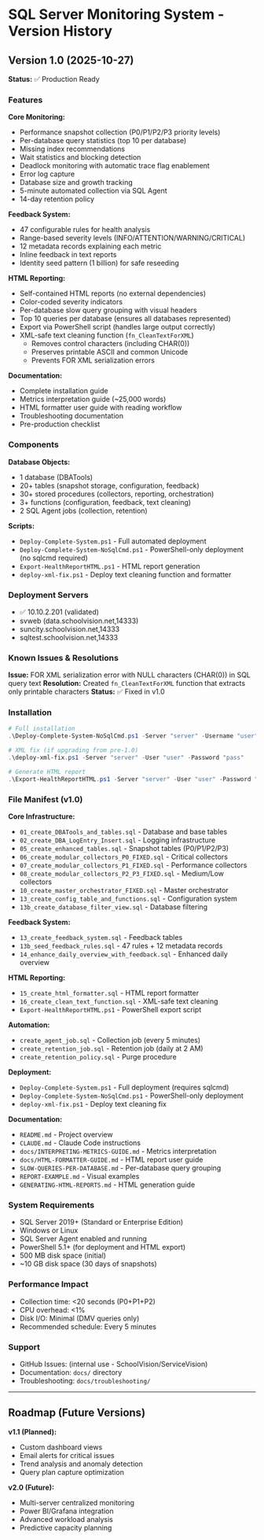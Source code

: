 # SQL Server Monitoring System - Version History

## Version 1.0 (2025-10-27)

**Status:** ✅ Production Ready

### Features

**Core Monitoring:**
- Performance snapshot collection (P0/P1/P2/P3 priority levels)
- Per-database query statistics (top 10 per database)
- Missing index recommendations
- Wait statistics and blocking detection
- Deadlock monitoring with automatic trace flag enablement
- Error log capture
- Database size and growth tracking
- 5-minute automated collection via SQL Agent
- 14-day retention policy

**Feedback System:**
- 47 configurable rules for health analysis
- Range-based severity levels (INFO/ATTENTION/WARNING/CRITICAL)
- 12 metadata records explaining each metric
- Inline feedback in text reports
- Identity seed pattern (1 billion) for safe reseeding

**HTML Reporting:**
- Self-contained HTML reports (no external dependencies)
- Color-coded severity indicators
- Per-database slow query grouping with visual headers
- Top 10 queries per database (ensures all databases represented)
- Export via PowerShell script (handles large output correctly)
- XML-safe text cleaning function (`fn_CleanTextForXML`)
  - Removes control characters (including CHAR(0))
  - Preserves printable ASCII and common Unicode
  - Prevents FOR XML serialization errors

**Documentation:**
- Complete installation guide
- Metrics interpretation guide (~25,000 words)
- HTML formatter user guide with reading workflow
- Troubleshooting documentation
- Pre-production checklist

### Components

**Database Objects:**
- 1 database (DBATools)
- 20+ tables (snapshot storage, configuration, feedback)
- 30+ stored procedures (collectors, reporting, orchestration)
- 3+ functions (configuration, feedback, text cleaning)
- 2 SQL Agent jobs (collection, retention)

**Scripts:**
- `Deploy-Complete-System.ps1` - Full automated deployment
- `Deploy-Complete-System-NoSqlCmd.ps1` - PowerShell-only deployment (no sqlcmd required)
- `Export-HealthReportHTML.ps1` - HTML report generation
- `deploy-xml-fix.ps1` - Deploy text cleaning function and formatter

### Deployment Servers

- ✅ 10.10.2.201 (validated)
- svweb (data.schoolvision.net,14333)
- suncity.schoolvision.net,14333
- sqltest.schoolvision.net,14333

### Known Issues & Resolutions

**Issue:** FOR XML serialization error with NULL characters (CHAR(0)) in SQL query text
**Resolution:** Created `fn_CleanTextForXML` function that extracts only printable characters
**Status:** ✅ Fixed in v1.0

### Installation

```powershell
# Full installation
.\Deploy-Complete-System-NoSqlCmd.ps1 -Server "server" -Username "user" -Password "pass"

# XML fix (if upgrading from pre-1.0)
.\deploy-xml-fix.ps1 -Server "server" -User "user" -Password "pass"

# Generate HTML report
.\Export-HealthReportHTML.ps1 -Server "server" -User "user" -Password "pass" -OutputPath "report.html"
```

### File Manifest (v1.0)

**Core Infrastructure:**
- `01_create_DBATools_and_tables.sql` - Database and base tables
- `02_create_DBA_LogEntry_Insert.sql` - Logging infrastructure
- `05_create_enhanced_tables.sql` - Snapshot tables (P0/P1/P2/P3)
- `06_create_modular_collectors_P0_FIXED.sql` - Critical collectors
- `07_create_modular_collectors_P1_FIXED.sql` - Performance collectors
- `08_create_modular_collectors_P2_P3_FIXED.sql` - Medium/Low collectors
- `10_create_master_orchestrator_FIXED.sql` - Master orchestrator
- `13_create_config_table_and_functions.sql` - Configuration system
- `13b_create_database_filter_view.sql` - Database filtering

**Feedback System:**
- `13_create_feedback_system.sql` - Feedback tables
- `13b_seed_feedback_rules.sql` - 47 rules + 12 metadata records
- `14_enhance_daily_overview_with_feedback.sql` - Enhanced daily overview

**HTML Reporting:**
- `15_create_html_formatter.sql` - HTML report formatter
- `16_create_clean_text_function.sql` - XML-safe text cleaning
- `Export-HealthReportHTML.ps1` - PowerShell export script

**Automation:**
- `create_agent_job.sql` - Collection job (every 5 minutes)
- `create_retention_job.sql` - Retention job (daily at 2 AM)
- `create_retention_policy.sql` - Purge procedure

**Deployment:**
- `Deploy-Complete-System.ps1` - Full deployment (requires sqlcmd)
- `Deploy-Complete-System-NoSqlCmd.ps1` - PowerShell-only deployment
- `deploy-xml-fix.ps1` - Deploy text cleaning fix

**Documentation:**
- `README.md` - Project overview
- `CLAUDE.md` - Claude Code instructions
- `docs/INTERPRETING-METRICS-GUIDE.md` - Metrics interpretation
- `docs/HTML-FORMATTER-GUIDE.md` - HTML report user guide
- `SLOW-QUERIES-PER-DATABASE.md` - Per-database query grouping
- `REPORT-EXAMPLE.md` - Visual examples
- `GENERATING-HTML-REPORTS.md` - HTML generation guide

### System Requirements

- SQL Server 2019+ (Standard or Enterprise Edition)
- Windows or Linux
- SQL Server Agent enabled and running
- PowerShell 5.1+ (for deployment and HTML export)
- 500 MB disk space (initial)
- ~10 GB disk space (30 days of snapshots)

### Performance Impact

- Collection time: <20 seconds (P0+P1+P2)
- CPU overhead: <1%
- Disk I/O: Minimal (DMV queries only)
- Recommended schedule: Every 5 minutes

### Support

- GitHub Issues: (internal use - SchoolVision/ServiceVision)
- Documentation: `docs/` directory
- Troubleshooting: `docs/troubleshooting/`

---

## Roadmap (Future Versions)

**v1.1 (Planned):**
- Custom dashboard views
- Email alerts for critical issues
- Trend analysis and anomaly detection
- Query plan capture optimization

**v2.0 (Future):**
- Multi-server centralized monitoring
- Power BI/Grafana integration
- Advanced workload analysis
- Predictive capacity planning
